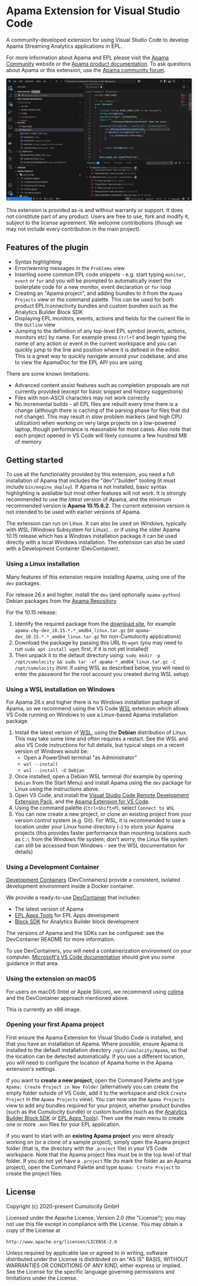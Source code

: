 # Apama Extension for Visual Studio Code

A community-developed extension for using Visual Studio Code to develop Apama Streaming Analytics applications in EPL.

For more information about Apama and EPL please visit the [Apama Community](https://www.cumulocity.com/product/apama-community-edition/) website or the [Apama product documentation](https://cumulocity.com/apama/docs/latest). To ask questions about Apama or this extension, use the [Apama community forum](https://techcommunity.cumulocity.com/tag/streaming-analytics-apama).

![Overview screenshot](images/overview.png)

This extension is provided as-is and without warranty or support. It does not constitute part of any product. Users are free to use, fork and modify it, subject to the license agreement. We welcome contributions (though we may not include every contribution in the main project).

## Features of the plugin

* Syntax highlighting
* Error/warning messages in the `Problems` view
* Inserting some common EPL code snippets - e.g. start typing `monitor`, `event` or `for` and you will be prompted to automatically insert the boilerplate code for a new monitor, event declaration or `for` loop
* Creating an "Apama project", and adding bundles to it from the `Apama Projects` view or the command palette. This can be used for both product EPL/connectivity bundles and custom bundles such as the Analytics Builder Block SDK
* Displaying EPL monitors, events, actions and fields for the current file in the `Outline` view 
* Jumping to the definition of any top-level EPL symbol (events, actions, monitors etc) by name. For example press `Ctrl+T` and begin typing the name of any action or event in the current workspace and you can quickly jump to the line and position where it is defined in the editor. This is a great way to quickly navigate around your codebase, and also to view the ApamaDoc for the EPL API you are using

There are some known limitations:
* Advanced content assist features such as completion proposals are not currently provided (except for basic snippet and history suggestions)
* Files with non-ASCII characters may not work correctly
* No incremental builds - all EPL files are rebuilt every time there is a change (although there is caching of the parsing phase for files that did not change). This may result in slow problem markers (and high CPU utilization) when working on very large projects on a low-powered laptop, though performance is reasonable for most cases. Also note that each project opened in VS Code will likely consume a few hundred MB of memory

## Getting started

To use all the functionality provided by this extension, you need a full installation of Apama that includes the "dev"/"builder" tooling (it must include `bin/engine_deploy`). If Apama is not installed, basic syntax highlighting is available but most other features will not work. It is strongly recommended to use the _latest_ version of Apama, and the minimum recommended version is **Apama 10.15.6.2**. The current extension version is not intended to be used with earlier versions of Apama. 

The extension can run on Linux. It can also be used on Windows, typically with WSL (Windows Subsystem for Linux)... or if using the older Apama 10.15 release which has a Windows installation package it can be used directly with a local Windows installation. The extension can also be used with a Development Container (DevContainer).

### Using a Linux installation

Many features of this extension require installing Apama, using one of the `dev` packages.

For release 26.x and higher, install the `dev` (and optionally `apama-python`) Debian packages from the [Apama Repository](https://download.cumulocity.com/Apama/Debian/)

For the 10.15 release:
1. Identify the required package from the [download site](https://download.cumulocity.com/Apama/10.15), for example `apama-c8y-dev_10.15.*.*_amd64_linux.tar.gz` (or `apama-dev_10.15.*.*_amd64_linux.tar.gz` for non-Cumulocity applications)
2. Download the package by passing this URL to `wget` (you may need to run `sudo apt install wget` first, if it is not yet installed)
3. Then unpack it to the default directory using: `sudo mkdir -p /opt/cumulocity && sudo tar -xf apama-*_amd64_linux.tar.gz -C /opt/cumulocity` (hint: if using WSL as described below, you will need to enter the password for the root account you created during WSL setup)

### Using a WSL installation on Windows

For Apama 26.x and higher there is no Windows installation package of Apama, so we recommend using the VS Code [WSL](https://code.visualstudio.com/docs/remote/wsl) extension which allows VS Code running on Windows to use a Linux-based Apama installation package. 

1. Install the latest version of [WSL](https://learn.microsoft.com/en-us/windows/wsl/install), using the **Debian** distribution of Linux. This may take some time and often requires a restart. See the WSL and also VS Code instructions for full details, but typical steps on a recent version of Windows would be:
    * Open a PowerShell terminal "as Administrator"
    * `wsl --install`
    * `wsl --install -d Debian`
3. Once installed, open a Debian WSL terminal (for example by opening `Debian` from the Start Menu) and install Apama using the `dev` package for Linux using the instructions above. 
4. Open VS Code, and install the [Visual Studio Code Remote Development Extension Pack](https://marketplace.visualstudio.com/items?itemName=ms-vscode-remote.vscode-remote-extensionpack), and the [Apama Extension for VS Code](https://marketplace.visualstudio.com/items?itemName=ApamaCommunity.apama-extensions).
5. Using the command palette (`Ctrl+Shift+P`), select `Connect to WSL`
6. You can now create a new project, or clone an existing project from your version control system (e.g. Git). For WSL, it is recommended to use a location under your Linux home directory (`~`) to store your Apama projects (this provides faster performance than mounting locations such as `C:\` from the Windows file system; don't worry, the Linux file system can still be accessed from Windows - see the WSL documentation for details)

### Using a Development Container

[Development Containers](https://containers.dev/) (DevContainers) provide a consistent, isolated development environment inside a Docker container. 

We provide a ready-to-use [DevContainer](https://github.com/Cumulocity-IoT/cumulocity-analytics-vsc-devcontainer) that includes:

* The latest version of Apama
* [EPL Apps Tools](https://github.com/Cumulocity-IoT/apama-eplapps-tools) for EPL Apps development
* [Block SDK](https://github.com/Cumulocity-IoT/apama-analytics-builder-block-sdk) for Analytics Builder block development

The versions of Apama and the SDKs can be configured: see the DevContainer README for more information.

To use DevContainers, you will need a containerization environment on your computer. [Microsoft's VS Code documentation](https://code.visualstudio.com/remote/advancedcontainers/docker-options) should give you some guidance in that area.

### Using the extension on macOS
For users on macOS (Intel or Apple Silicon), we recommend using [colima](https://github.com/abiosoft/colima) and the DevContainer approach mentioned above.

This is currently an x86 image.

### Opening your first Apama project

First ensure the Apama Extension for Visual Studio Code is installed, and that you have an installation of Apama. Where possible, ensure Apama is installed to the default installation directory `/opt/cumulocity/Apama`, so that the location can be detected automatically. If you use a different location, you will need to configure the location of Apama home in the Apama extension's settings.

If you want to **create a new project**, open the Command Palette and type `Apama: Create Project in New Folder` (alternatively you can create the empty folder outside of VS Code, add it to the workspace and click `Create Project` in the `Apama Projects` view). You can now use the `Apama Projects` view to add any bundles required for your project, whether product bundles (such as the Cumulocity bundle) or custom bundles (such as the [Analytics Builder Block SDK](https://github.com/Cumulocity-IoT/apama-analytics-builder-block-sdk) or [EPL Apps Tools](https://github.com/Cumulocity-IoT/apama-eplapps-tools)). Then use the main menu to create one or more `.mon` files for your EPL application. 

If you want to start with an **existing Apama project** you were already working on (or a clone of a sample project), simply open the Apama project folder (that is, the directory with the `.project` file) in your VS Code workspace. Note that the Apama project files must be in the top level of that folder. If you do not yet have a `.project` file (to mark the folder as an Apama project), open the Command Palette and type `Apama: Create Project` to create the project files.

## License

Copyright (c) 2020-present Cumulocity GmbH

Licensed under the Apache License, Version 2.0 (the "License");
you may not use this file except in compliance with the License.
You may obtain a copy of the License at

    http://www.apache.org/licenses/LICENSE-2.0

Unless required by applicable law or agreed to in writing, software
distributed under the License is distributed on an "AS IS" BASIS,
WITHOUT WARRANTIES OR CONDITIONS OF ANY KIND, either express or implied.
See the License for the specific language governing permissions and
limitations under the License.
